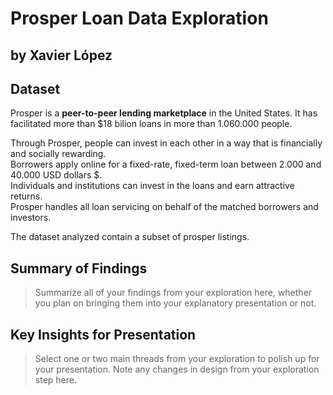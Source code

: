 # Prosper Loan Data Exploration
## by Xavier López


## Dataset

Prosper is a **peer-to-peer lending marketplace** in the United States. It has facilitated more than \$18 bilion loans in more than 1.060.000 people.

Through Prosper, people can invest in each other in a way that is financially and socially rewarding.  
Borrowers apply online for a fixed-rate, fixed-term loan between 2.000 and  40.000 USD dollars \$.  
Individuals and institutions can invest in the loans and earn attractive returns.  
Prosper handles all loan servicing on behalf of the matched borrowers and investors.

The dataset analyzed contain a subset of prosper listings.

## Summary of Findings

> Summarize all of your findings from your exploration here, whether you plan on bringing them into your explanatory presentation or not.


## Key Insights for Presentation

> Select one or two main threads from your exploration to polish up for your presentation. Note any changes in design from your exploration step here.
